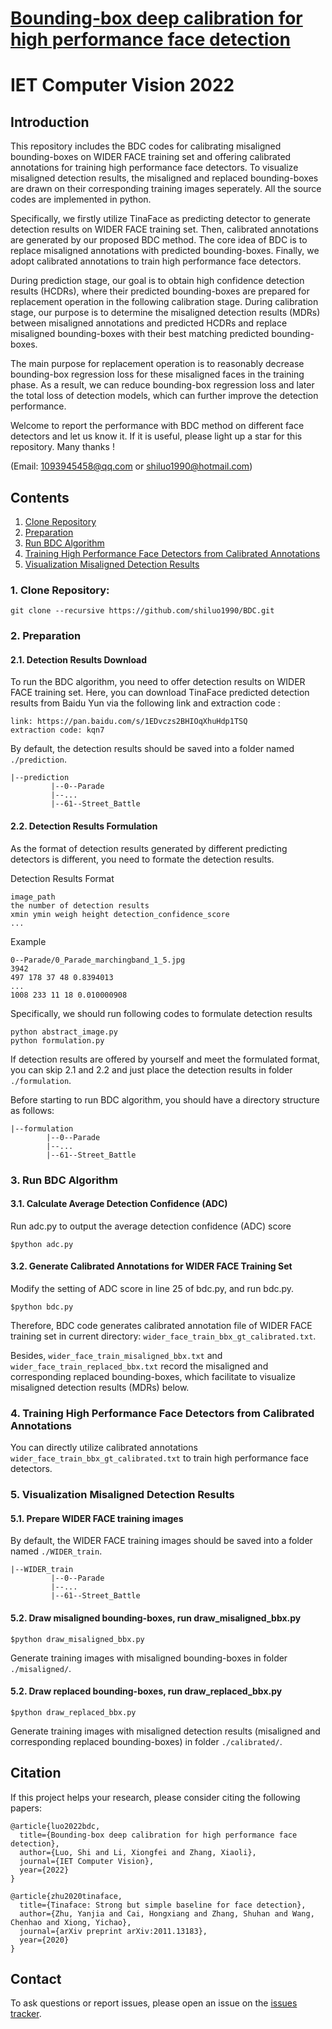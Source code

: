 # [Bounding-box deep calibration for high performance face detection](https://ietresearch.onlinelibrary.wiley.com/doi/10.1049/cvi2.12122)
#                 IET Computer Vision 2022
## Introduction
This repository includes the BDC codes for calibrating misaligned bounding-boxes on WIDER FACE training set and offering calibrated annotations for training high performance face detectors. To visualize misaligned detection results, the misaligned and replaced bounding-boxes are drawn on their corresponding training images seperately. All the source codes are implemented in python.

Specifically, we firstly utilize TinaFace as predicting detector to generate detection results on WIDER FACE training set. Then, calibrated annotations are generated by our proposed BDC method. The core idea of BDC is to replace misaligned annotations with predicted bounding-boxes. Finally, we adopt calibrated annotations to train high performance face detectors.

During prediction stage, our goal is to obtain high confidence detection results (HCDRs), where their predicted bounding-boxes are prepared for replacement operation in the following calibration stage. During calibration stage, our purpose is to determine the misaligned detection results (MDRs) between misaligned annotations and predicted HCDRs and replace misaligned bounding-boxes with their best matching predicted bounding-boxes.

The main purpose for replacement operation is to reasonably decrease bounding-box regression loss for these misaligned faces in the training phase. As a result, we can reduce bounding-box regression loss and later the total loss of detection models, which can further improve the detection performance.

Welcome to report the performance with BDC method on different face detectors and let us know it. If it is useful, please light up a star for this repository. Many thanks !

(Email: 1093945458@qq.com or shiluo1990@hotmail.com)

## Contents
1. [Clone Repository](#clone)
2. [Preparation](#preparation)
3. [Run BDC Algorithm](#BDC)
4. [Training High Performance Face Detectors from Calibrated Annotations](#Training)
5. [Visualization Misaligned Detection Results](#Visualization)

<a name="clone"> </a>
### 1. Clone Repository:
```
git clone --recursive https://github.com/shiluo1990/BDC.git
```
<a name="preparation"> </a>
### 2. Preparation
#### 2.1. Detection Results Download
To run the BDC algorithm, you need to offer detection results on WIDER FACE training set. Here, you can download TinaFace predicted detection results from Baidu Yun via the following link and extraction code :
```
link: https://pan.baidu.com/s/1EDvczs2BHIOqXhuHdp1TSQ
extraction code: kqn7
```
By default, the detection results should be saved into a folder named ```./prediction```.
```
|--prediction
         |--0--Parade
         |--...
         |--61--Street_Battle
```
#### 2.2. Detection Results Formulation

As the format of detection results generated by different predicting detectors is different, you need to formate the detection results.

Detection Results Format
 ```
image_path
the number of detection results
xmin ymin weigh height detection_confidence_score
...
```
Example
 ```
0--Parade/0_Parade_marchingband_1_5.jpg
3942
497 178 37 48 0.8394013
...
1008 233 11 18 0.010000908
```
Specifically, we should run following codes to formulate detection results
```
python abstract_image.py
python formulation.py
```
If detection results are offered by yourself and meet the formulated format, you can skip 2.1 and 2.2 and just place the detection results in folder ```./formulation```.

Before starting to run BDC algorithm, you should have a directory structure as follows:
 ```
|--formulation
         |--0--Parade
         |--...
         |--61--Street_Battle
```
<a name="BDC"> </a>
### 3. Run BDC Algorithm
#### 3.1. Calculate Average Detection Confidence (ADC)
Run adc.py to output the average detection confidence (ADC) score
```
$python adc.py
```
#### 3.2. Generate Calibrated Annotations for WIDER FACE Training Set
Modify the setting of ADC score in line 25 of bdc.py, and run bdc.py.
```
$python bdc.py
```
Therefore, BDC code generates calibrated annotation file of WIDER FACE training set in current directory: ```wider_face_train_bbx_gt_calibrated.txt```.

Besides, ```wider_face_train_misaligned_bbx.txt``` and ```wider_face_train_replaced_bbx.txt``` record the misaligned and corresponding replaced bounding-boxes, which facilitate to visualize misaligned detection results (MDRs) below.
<a name="Training"> </a>
### 4. Training High Performance Face Detectors from Calibrated Annotations
You can directly utilize calibrated annotations ```wider_face_train_bbx_gt_calibrated.txt``` to train high performance face detectors.
<a name="Visualization"> </a>
### 5. Visualization Misaligned Detection Results
#### 5.1. Prepare WIDER FACE training images
By default, the WIDER FACE training images should be saved into a folder named ```./WIDER_train```.
```
|--WIDER_train
         |--0--Parade
         |--...
         |--61--Street_Battle
```
#### 5.2. Draw misaligned bounding-boxes, run draw_misaligned_bbx.py
```
$python draw_misaligned_bbx.py
```
Generate training images with misaligned bounding-boxes in folder ```./misaligned/```.
#### 5.2. Draw replaced bounding-boxes, run draw_replaced_bbx.py
```
$python draw_replaced_bbx.py
```
Generate training images with misaligned detection results (misaligned and corresponding replaced bounding-boxes) in folder ```./calibrated/```.

## Citation
If this project helps your research, please consider citing the following papers:
```
@article{luo2022bdc,
  title={Bounding-box deep calibration for high performance face detection},
  author={Luo, Shi and Li, Xiongfei and Zhang, Xiaoli},
  journal={IET Computer Vision},
  year={2022}
}

@article{zhu2020tinaface,
  title={Tinaface: Strong but simple baseline for face detection},
  author={Zhu, Yanjia and Cai, Hongxiang and Zhang, Shuhan and Wang, Chenhao and Xiong, Yichao},
  journal={arXiv preprint arXiv:2011.13183},
  year={2020}
}
```

## Contact
To ask questions or report issues, please open an issue on the [issues tracker](https://github.com/shiluo1990/BDC/issues).
